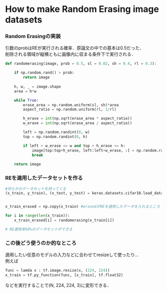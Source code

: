 # How to make Random Erasing image datasets

### Random Erasingの実装

引数のprobはREが実行される確率．原論文の中での基本は0.5だった．  
削除される領域が縦横ともに画像内に収まる条件下で実行される．  

```python
def randomerasing(image, prob = 0.5, sl = 0.02, sh = 0.4, rl = 0.3):

    if np.random.rand() > prob:
        return image
    
    h, w, _ = image.shape
    area = h*w

    while True:
        erase_area = np.random.uniform(sl, sh)*area
        aspect_ratio = np.random.uniform(rl, 1/rl)

        h_erase = int(np.sqrt(erase_area * aspect_ratio))
        w_erase = int(np.sqrt(erase_area / aspect_ratio))

        left = np.random.randint(0, w)
        top = np.random.randint(0, h)

        if left + w_erase <= w and top + h_erase <= h:
            image[top:top+h_erase, left:left+w_erase, :] = np.random.rand(h_erase, w_erase, 3) * 255.0
            break
    
    return image

```


### REを適用したデータセットを作る

```python
#何らかのデータセットを持ってくる
(x_train, y_train), (x_test, y_test) = keras.datasets.cifar10.load_data()  


x_train_erased = np.copy(x_train) #erasedがREを適用したデータを入れるところ

for i in range(len(x_train)):
    x_train_erased[i] = randomerasing(x_train[i])

# RE適用率50%のデータセットができる

```

### この後どう使うのか的なところ

適用したい任意のモデルの入力などに合わせてresizeして使ったり...  
例えば
```python
func = lamda x : tf.image.resize(x, (224, 224))
x_train = tf.py_function(func, [x_train], tf.float32)
```
などを実行することで(N, 224, 224, 3)に変形できる．  
